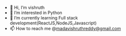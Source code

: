 - 👋 Hi, I’m vishruth
- 👀 I’m interested in Python
- 🌱 I’m currently learning Full stack development(ReactJS,NodeJS,Javascript)
- 📫 How to reach me @madavishruthreddy@gmail.com
